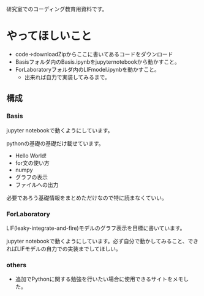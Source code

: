 研究室でのコーディング教育用資料です。

# やってほしいこと
* code→downloadZipからここに書いてあるコードをダウンロード
* Basisフォルダ内のBasis.ipynbをjupyternotebookから動かすこと。
* ForLaboratoryフォルダ内のLIFmodel.ipynbを動かすこと。
  * 出来れば自力で実装してみるまで。

## 構成

### Basis
jupyter notebookで動くようにしています。

pythonの基礎の基礎だけ載せています。
* Hello World!
* for文の使い方
* numpy
* グラフの表示
* ファイルへの出力

必要であろう基礎情報をまとめただけなので特に読まなくていい。

### ForLaboratory

LIF(leaky-integrate-and-fire)モデルのグラフ表示を目標に書いています。

jupyter notebookで動くようにしています。必ず自分で動かしてみること、できればLIFモデルの自力での実装までしてほしい。

### others

* 追加でPythonに関する勉強を行いたい場合に使用できるサイトをメモした。
